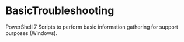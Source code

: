 # BasicTroubleshooting
PowerShell 7 Scripts to perform basic information gathering for support purposes (Windows).
